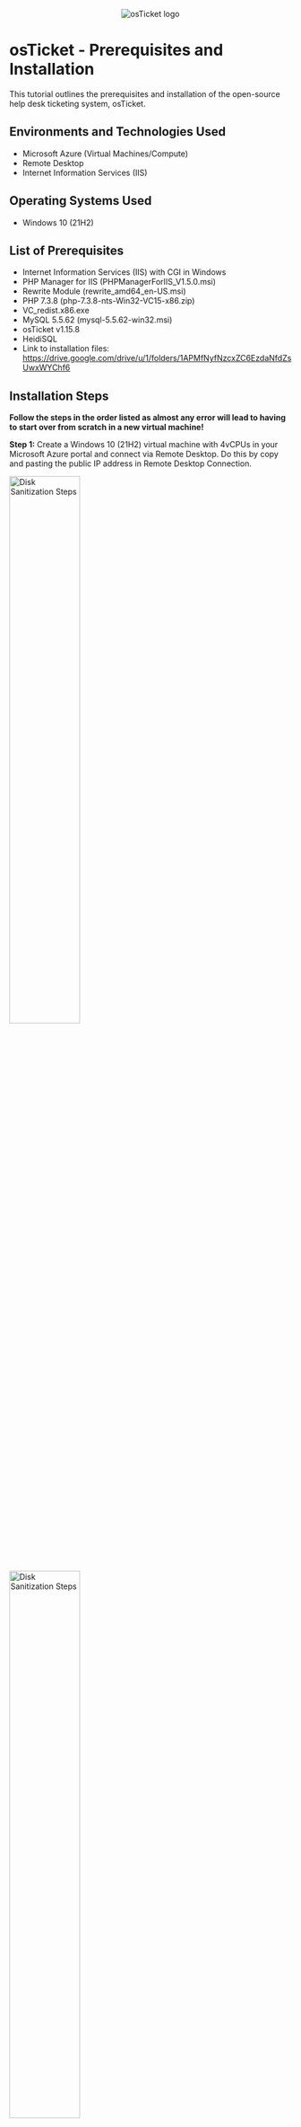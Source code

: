 <p align="center">
<img src="https://i.imgur.com/Clzj7Xs.png" alt="osTicket logo"/>
</p>

<h1>osTicket - Prerequisites and Installation</h1>
This tutorial outlines the prerequisites and installation of the open-source help desk ticketing system, osTicket.<br />


<h2>Environments and Technologies Used</h2>

- Microsoft Azure (Virtual Machines/Compute)
- Remote Desktop
- Internet Information Services (IIS)

<h2>Operating Systems Used </h2>

- Windows 10</b> (21H2)

<h2>List of Prerequisites</h2>

- Internet Information Services (IIS) with CGI in Windows
- PHP Manager for IIS (PHPManagerForIIS_V1.5.0.msi)
- Rewrite Module (rewrite_amd64_en-US.msi)
- PHP 7.3.8 (php-7.3.8-nts-Win32-VC15-x86.zip)
- VC_redist.x86.exe
- MySQL 5.5.62 (mysql-5.5.62-win32.msi)
- osTicket v1.15.8
- HeidiSQL
- Link to installation files: https://drive.google.com/drive/u/1/folders/1APMfNyfNzcxZC6EzdaNfdZsUwxWYChf6

<h2>Installation Steps</h2>

**Follow the steps in the order listed as almost any error will lead to having to start over from scratch in a new virtual machine!**

**Step 1:** Create a Windows 10</b> (21H2) virtual machine with 4vCPUs in your Microsoft Azure portal and connect via Remote Desktop. Do this by copy and pasting the public IP address in Remote Desktop Connection.
<p>
<img src="https://i.imgur.com/Nq0PrfI.png" height="50%" width="50%" alt="Disk Sanitization Steps"/>
<img src="https://i.imgur.com/Tb97pur.png" height="50%" width="50%" alt="Disk Sanitization Steps"/>
</p>
<p>

**Step 2:** Once up and running, install/enable "Internet Information Services" (IIS) in Windows with CGI: Control panel --> Programs --> Turn Windows features on or off --> check box titled "Internet Information Services" and expand --> expand "World Wide Web Services" --> expand "Application Development Features" --> check box titled "CGI".  IIS is a web server that allows your computer to serve up websites and because OsTicket runs out of a website, we need to setup and configure IIS.

<p align="center">
<img src="https://imgur.com/Pp3YiGv.png" height="50%" width="50%" alt="osTicket Prereqs and Installation"/>
<img src="https://i.imgur.com/dCCltnf.png" height="50%" width="50%" alt="osTicket Prereqs and Installation"/>
</p>
<p>

  
**Step 3:** Within your virtual machine using the installation files link, download and install:
- PHP Manager for IIS (PHPManagerForIIS_V1.5.0.msi)
- Rewrite Module (rewrite_amd64_en-US.msi)

  
**Step 4:** Create the directory C:\PHP.
<p align="center">
<img src="https://i.imgur.com/wQREDcc.png" height="50%" width="50%" alt="osTicket Prereqs and Installation"/>
</p>
<p align="center">

**Step 5:** From the installation files, download and install PHP 7.3.8 (php-7.3.8-nts-Win32-VC15-x86.zip) and unzip the contents into C:\PHP. To do so, find php-7.3.8-nts-Win32-VC15-x86.zip in the Downloads folder, right-click and say extract all. You will browse to make the destination your C:\PHP folder.

<p>
<img src="https://i.imgur.com/h6Y5org.png" height="50%" width="50%" alt="Disk Sanitization Steps"/>
</p>
<p>

**Step 6:** From the installation files, download and install VC_redist.x86.exe.

**Step 7:** From the installation files, download and install MySQL 5.5.62 (mysql-5.5.62-win32.msi). Choose Setup Type: Typical. Make sure to check the box "launch the MySQL Instance Configuration Wizard" after install. Continue setting up --> Next --> Standard Configuration --> check "Install As Windows Service" and leave Service Name MySQL --> You will then need to make some credentials. For the sake of this lab, we will use the username: root and the password: Password1. Lastly, Execute.

  
**Step 8:** Open Internet Information Services (IIS) as an Admin --> double-click PHP Manager --> register PHP from within IIS by selecting "Register new PHP version" --> browse C drive --> PHP --> select "php-cgi".

<p align="center">
<img src="https://i.imgur.com/Nf7FMrv.png" height="40%" width="40%" alt="osTicket Prereqs and Installation"/>
<img src="https://i.imgur.com/gm3nxWB.png" height="40%" width="40%" alt="osTicket Prereqs and Installation"/>
<img src="https://i.imgur.com/Ez5f7v4.png" height="40%" width="40%" alt="osTicket Prereqs and Installation"/>
</p>
<p>

Follow up with reloading IIS: Click on the server "vm-osticket (vm-osticket\labuser)" --> click Restart

<p align="center">
<img src="https://i.imgur.com/vmupWzR.png" height="50%" width="50%" alt="osTicket Prereqs and Installation"/>
</p>
<p>

**Step 9:** Download osTicket v1.15.8 from the installation files and we need to extract and copy the "upload" folder to C:\inetpub\wwwroot. To do so open two separate File Explorer windows. On one go to C drive --> inetpub --> wwwroot. On the other File Explorer window go to Downloads --> double-click "osTicket-v1.15.8" --> click and drag the folder "upload" into the "wwwroot" folder on the other File Explorer window we opened. Now rename the folder "upload" to "osTicket".
  
<p align="center">
<img src="https://i.imgur.com/f4cXkg7.png" height="50%" width="50%" alt="osTicket Prereqs and Installation"/>
<img src="https://i.imgur.com/E12aErK.png" height="50%" width="50%" alt="osTicket Prereqs and Installation"/>
</p>
<p>

Follow up with reloading IIS: Click on the server "vm-osticket (vm-osticket\labuser)" --> click Restart.

**Step 10:** Go to Sites --> Default Web Site --> osTicket and click "Browse *:80" on the right hand side.

<p align="center">
<img src="https://i.imgur.com/iqCf28W.png" height="50%" width="50%" alt="osTicket Prereqs and Installation"/>
</p>

A window should open in your browser appearing as below.

<p align="center">
<img src="https://i.imgur.com/3Iuh10I.png" height="50%" width="50%" alt="osTicket Prereqs and Installation"/>
</p>
<p>


**Step 11:** Go back to Internet Information Services. Go to Sites --> Default --> osTicket and double-click the PHP Manager icon.

<p align="center">
<img src="https://i.imgur.com/mMpZQFr.png" height="50%" width="50%" alt="osTicket Prereqs and Installation"/>
</p>
<p>

  
Then, click "Enable or disable an extension" and enable the three extensions one at a time: *php_imap.dll*, *php_intl.dll*, and *php_opcache.dll* if they are not already so.
  
<p align="center">
<img src="https://i.imgur.com/UiRVoRw.png" height="50%" width="50%" alt="osTicket Prereqs and Installation"/>
</p>
<p>
  
  
**Step 12:** Refresh the osTicket webpage. It should look something like this:
  
<p align="center">
<img src="https://i.imgur.com/lXPDFkX.png" height="50%" width="50%" alt="osTicket Prereqs and Installation"/>
</p>
<p>
  
  
**Step 13:** Rename "C:\inetpub\wwwroot\osTicket\include\ost-sampleconfig.php" to "C:\inetpub\wwwroot\osTicket\include\ost-config.php".
  
<p align="center">
<img src="https://i.imgur.com/Yb5ct3K.png" height="50%" width="50%" alt="osTicket Prereqs and Installation"/>
</p>
<p>
  
  
Right-click ost-config.php, open Properties --> Security --> Advanced --> Permissions and click "Disable Inheritance" --> "Remove all inherited permissions from this object".
  
<p align="center">
<img src="https://i.imgur.com/yrLMEHU.png" height="50%" width="50%" alt="osTicket Prereqs and Installation"/>
</p>
<p>
  
  
Then add new permissions for *everyone* and give *Full Control*. Under Permissions click Add --> Select a principal --> Enter the object name to select: type everyone and click Check Names --> OK --> check box for "Full Control" --> OK --> Apply --> OK --> OK.
  
<p align="center">
<img src="https://i.imgur.com/HE1qbyo.png" height="50%" width="50%" alt="osTicket Prereqs and Installation"/>
</p>
<p>

  
**Step 14:** Continue setting up osTicket in the browser. Go back to your browser and click "Continue". You should land at the page below. Fill out the first two sections: "System Settings" and "Admin User".
  
<p align="center">
<img src="https://i.imgur.com/yiCMjxE.png" height="50%" width="50%" alt="osTicket Prereqs and Installation"/>
</p>
<p>

  
**Step 15:** Download and install HeidiSQL from the installation files.

<p align="center">
<img src="https://i.imgur.com/9Vl5SUB.png" height="50%" width="50%" alt="osTicket Prereqs and Installation"/>
</p>
<p>

  
Then launch HeidiSQL --> click "New" in bottom left corner --> enter user and password: *root* and *Password1* --> click "Open".
  
<p align="center">
<img src="https://i.imgur.com/qiENBYr.png" height="50%" width="50%" alt="osTicket Prereqs and Installation"/>
</p>
<p>

  
Create a "New Database".
  
<p align="center">
<img src="https://i.imgur.com/UjyZNno.png" height="50%" width="50%" alt="osTicket Prereqs and Installation"/>
</p>
<p>

  
Name it "osTicket".
  
<p align="center">
<img src="https://i.imgur.com/kPHBdWx.png" height="50%" width="50%" alt="osTicket Prereqs and Installation"/>
</p>
<p>

  
**Step 16:** Go back to the browser and continue setting up osTicket by filling out the fields.
  
- Help Desk Name: *Name*'s Help Desk
- Default Email: Any email you want (nothing will be sent to it, just for practice)

- First Name: your first name
- Last Name: your last name
- Email Address: Any email you want (should be different from the Default Email)
- Username: I chose my name 
- Password: Password1
  
- MySQL Database: osTicket (the one you just created in HeidiSQL)
- MySQL Username: root
- MySQL Password: Password1
  
<p align="center">
<img src="https://i.imgur.com/MDf4OHc.png" height="50%" width="50%" alt="osTicket Prereqs and Installation"/>
</p>
<p>

  
Click "Install Now" and you should land at this page.
  
<p align="center">
<img src="https://i.imgur.com/o1ov4AR.png" height="50%" width="50%" alt="osTicket Prereqs and Installation"/>
</p>
<p>

Congratulations! You've successfully installed your own Help Desk Ticketing System!


Take note of these two links:
  
<p align="center">
<img src="https://i.imgur.com/xqOBpZL.png" height="50%" width="50%" alt="osTicket Prereqs and Installation"/>
</p>
<p>

"Your osTicket URL" takes you to the End User Portal where Users can create and submit tickets for assistance.

<p align="center">
<img src="https://i.imgur.com/ASpHU9g.png" height="50%" width="50%" alt="osTicket Prereqs and Installation"/>
</p>
<p>
  
"Your Staff Control Panel" takes you to the Admin / Staff Portal where you can login and start working through tickets.

<p align="center">
<img src="https://i.imgur.com/LvqGC21.png" height="50%" width="50%" alt="osTicket Prereqs and Installation"/>
</p>
<p>


**Now it's time to cleanup in preparation for Post-Installation Setup.** 

**Step 17:** Go to C:\inetpub\wwwroot\osTicket\setup folder. Delete only the "setup" folder itself.
  
<p align="center">
<img src="https://i.imgur.com/jMpbOyO.png" height="50%" width="50%" alt="osTicket Prereqs and Installation"/>
</p>
<p>

**Finally:** Reset permissions for *Everyone* back to "read" and "read & execute" in C:\inetpub\wwwroot\osTicket\include\ost-config.php --> right-click "ost-config.php" --> properties --> Security --> Advanced --> select Everyone --> Edit --> check "read" and "read & execute" only --> OK --> Apply --> OK --> OK.

<p align="center">
<img src="https://i.imgur.com/9aYDI8d.png" height="50%" width="50%" alt="osTicket Prereqs and Installation"/>
</p>
<p>


🎉 **Congratulations on completing your osTicket Help Desk Ticketing System Installation!** 🎉 
  

<p align="center">
<img src="https://i.imgur.com/Clzj7Xs.png" alt="osTicket Prereqs and Installation"/>
</p>
<p>

Click [here](https://github.com/jnoriega232/post-install-config) to move on to part 2 of this tutorial!
